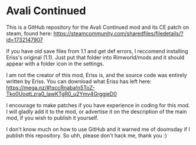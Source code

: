 # Avali Continued
This is a GitHub repository for the Avali Continued mod and its CE patch on steam, found here: https://steamcommunity.com/sharedfiles/filedetails/?id=1732147907

If you have old save files from 1.1 and get def errors, I reccomend installing Eriss's original (1.1). Just put that folder into Rimworld/mods and it should appear with a folder icon in the settings.

I am not the creator of this mod, Eriss is, and the source code was entirely written by Eriss. You can download what Eriss has left here: https://mega.nz/#!qccRnaba!n5ToZ-Tko0UoqtLzra0_lawKTgR0_u2Ymv4GrggjeD0 

I encourage to make patches if you have experience in coding for this mod. I will gladly add it to the mod, or advertise it on the description of the main mod, if you wish to publish it yourself.

I don't know much on how to use GitHub and it warned me of doomsday if I publish this repository. So uhh, please don't hack me, thank you :)
